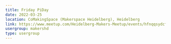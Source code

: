 ```yaml
---
title: Friday PiDay
date: 2022-03-25
location: CoMakingSpace (Makerspace Heidelberg), Heidelberg
link: https://www.meetup.com/Heidelberg-Makers-Meetup/events/hfnqqsydcfbhc/
usergroup: makershd
type: usergroup
---
```

